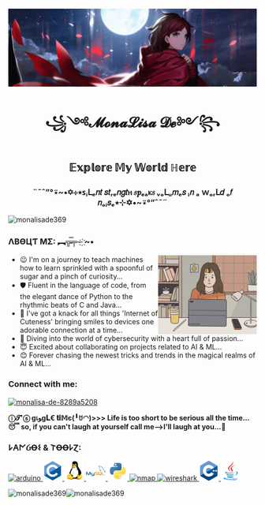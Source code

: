 ![logo](https://github.com/monalisade369/monalisade369/blob/main/anime_banner_wall.jpg)
<h1 align="center" color="#5D3FD3">꧁༺𝓜𝓸𝓷𝓪𝓛𝓲𝓼𝓪 𝓓𝓮༻꧂</h1>
<h2 align="center" color="blue">𝔼𝕩𝕡𝕝𝕠𝕣𝕖 𝕄𝕪 𝕎𝕠𝕣𝕝𝕕 ℍ𝕖𝕣𝕖</h2>
<h3 align="center" color="#A020F0">¨˜ˆ”°⍣~•✡⊹٭ꜱᵢԼₑ𝑛𝑡 𝑠𝑡ᵣₑ𝑛𝑔𝑡ⲏ 𝑠𝒑ₑₐⲕ𝑠 ᵥₒԼᵤ𝑚ₑ𝑠 ᵢ𝑛 ₐ ｗₒᵣԼ𝑑 ₒ𝑓 𝑛ₒᵢ𝑠ₑ٭⊹✡•~⍣°”ˆ˜¨</h3>
<p align="left"> <img src="https://komarev.com/ghpvc/?username=monalisade369&label=Profile%20views&color=0e75b6&style=flat" alt="monalisade369" /> </p>

<h3 alignt="left">ΛBӨЦƬ MΣ: ︻╦̵̵̿╤─ ҉~•</h3>
<img align="right"width="200"src="https://github.com/monalisade369/monalisade369/blob/main/girl_coding.gif">

- 😉 I'm on a journey to teach machines how to learn sprinkled with a spoonful of sugar and a pinch of curiosity...
- 🛡️ Fluent in the language of code, from the elegant dance of Python to the rhythmic beats of C and Java...
- 🤗 I've got a knack for all things 'Internet of Cuteness' bringing smiles to devices one adorable connection at a time...
- 🤩 Diving into the world of cybersecurity with a heart full of passion...
- 😇 Excited about collaborating on projects related to AI & ML...
- 😊 Forever chasing the newest tricks and trends in the magical realms of AI & ML...
<h3 align="left">Connect with me:</h3>
<p align="left">
<a href="https://www.linkedin.com/in/monalisa-de-8289a5208" target="blank"><img align="center" src="https://raw.githubusercontent.com/rahuldkjain/github-profile-readme-generator/master/src/images/icons/Social/linked-in-alt.svg" alt="monalisa-de-8289a5208" height="30" width="40" /></a>
</p>
<b color="#FF4500">ⓘ𝓣'ⓢ gเﻮg𝐋€ 𝐭𝐢𝕄є(╹ꇴ◠)>>> </b> <b color="#E79A3F">Life is too short to be serious all the time...😴 so, if you can't laugh at yourself call me—>I'll laugh at you...🤭</b>
<h3 align="left">𐌋𐌀𐌍ᏵꝊ𐌔 & 𐌕ꝊꝊ𐌋Ɀ:</h3>
<p align="left"> <a href="https://www.arduino.cc/" target="_blank" rel="noreferrer"> <img src="https://cdn.worldvectorlogo.com/logos/arduino-1.svg" alt="arduino" width="40" height="40"/> </a> <a href="https://www.cprogramming.com/" target="_blank" rel="noreferrer"> <img src="https://raw.githubusercontent.com/devicons/devicon/master/icons/c/c-original.svg" alt="c" width="40" height="40"/> </a>  <a href="https://www.linux.org/" target="_blank" rel="noreferrer"> <img src="https://raw.githubusercontent.com/devicons/devicon/master/icons/linux/linux-original.svg" alt="linux" width="40" height="40"/> </a> <a href="https://www.mysql.com/" target="_blank" rel="noreferrer"> <img src="https://raw.githubusercontent.com/devicons/devicon/master/icons/mysql/mysql-original-wordmark.svg" alt="mysql" width="40" height="40"/> </a> <a href="https://www.python.org" target="_blank" rel="noreferrer"> <img src="https://raw.githubusercontent.com/devicons/devicon/master/icons/python/python-original.svg" alt="python" width="40" height="40"/> </a> <a href="https://nmap.org" target="_blank" rel="noreferrer"> <img
src="https://nmap.org/images/nmap-logo-256x256.png" alt="nmap" width="40" height="40"/> </a> <a href="https://www.wireshark.org" target="_blank" rel="noreferrer"> <img
src="https://cdn.icon-icons.com/icons2/1508/PNG/512/wireshark_104082.png" alt="wireshark" width="40" height="40"/> </a> <a href="https://isocpp.org/" target="_blank" rel="noreferrer"> <img src="https://raw.githubusercontent.com/devicons/devicon/master/icons/cplusplus/cplusplus-original.svg" alt="cplusplus" width="40" height="40"/> </a> <a href="https://www.java.com" target="_blank" rel="noreferrer"> <img src="https://raw.githubusercontent.com/devicons/devicon/master/icons/java/java-original.svg" alt="java" width="40" height="40"/> </a>
<p><img align="left" src="https://github-readme-stats.vercel.app/api/top-langs?username=monalisade369&show_icons=true&locale=en&layout=compact&theme=gotham" alt="monalisade369" /></p>

<p><img align="left" src="https://github-readme-streak-stats.herokuapp.com/?user=monalisade369&theme=gotham" alt="monalisade369" /></p>

